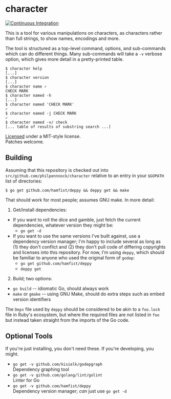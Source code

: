 character
=========

[![Continuous Integration](https://secure.travis-ci.org/philpennock/character.svg?branch=master)](http://travis-ci.org/philpennock/character)

This is a tool for various manipulations on characters, as characters rather
than full strings, to show names, encodings and more.

The tool is structured as a top-level command, options, and sub-commands which
can do different things.  Many sub-commands will take a `-v` verbose option,
which gives more detail in a pretty-printed table.

```console
$ character help
[...]
$ character version
[...]
$ character name ✓
CHECK MARK
$ character named -h
[...]
$ character named 'CHECK MARK'
✓
$ character named -j CHECK MARK
✓
$ character named -v/ check
[... table of results of substring search ...]
```

[Licensed](./LICENSE.txt) under a MIT-style license.  
Patches welcome.


Building
--------

Assuming that this repository is checked out into
`src/github.com/philpennnock/character` relative to an entry in your `$GOPATH`
list of directories:

```console
$ go get github.com/hamfist/deppy && deppy get && make
```

That should work for most people; assumes GNU make.  In more detail:

1. Get/install dependencies:
  * If you want to roll the dice and gamble, just fetch the current
    dependencies, whatever version they might be:
    + `go get -d`
  * If you want to use the same versions I've built against, use a dependency
    version manager; I'm happy to include several as long as (1) they don't
    conflict and (2) they don't pull code of differing copyrights and licenses
    into this repository.  For now, I'm using `deppy`, which should be
    familiar to anyone who used the original form of `godep`:
    + `go get github.com/hamfist/deppy`
    + `deppy get`
2. Build; two options:
  * `go build` -- idiomatic Go, should always work
  * `make` or `gmake` -- using GNU Make, should do extra steps such as embed
    version identifiers

The `Deps` file used by `deppy` should be considered to be akin to a
`foo.lock` file in Ruby's ecosystem, but where the required files are not
listed in `foo` but instead taken straight from the imports of the Go code.


Optional Tools
--------------

If you're just installing, you don't need these.  If you're developing, you
might.

* `go get -v github.com/kisielk/godepgraph`  
   Dependency graphing tool
* `go get -v github.com/golang/lint/golint`  
  Linter for Go
* `go get -v github.com/hamfist/deppy`  
  Dependency version manager; _can_ just use `go get -d`

